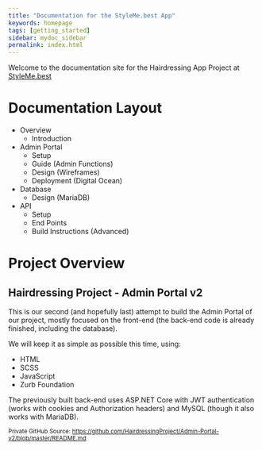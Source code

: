```yaml
---
title: "Documentation for the StyleMe.best App"
keywords: homepage
tags: [getting_started]
sidebar: mydoc_sidebar
permalink: index.html
---
```

Welcome to the documentation site for the Hairdressing App Project at [StyleMe.best](https://styleme.best)

# Documentation Layout
* Overview
    * Introduction
* Admin Portal
    * Setup
    * Guide (Admin Functions)
    * Design (Wireframes)
    * Deployment (Digital Ocean)
* Database
    * Design (MariaDB)
* API
    * Setup
    * End Points
    * Build Instructions (Advanced)

# Project Overview
## Hairdressing Project - Admin Portal v2
This is our second (and hopefully last) attempt to build the Admin Portal of our project, mostly focused on the front-end (the back-end code is already finished, including the database).

We will keep it as simple as possible this time, using:

- HTML
- SCSS
- JavaScript
- Zurb Foundation

The previously built back-end uses ASP.NET Core with JWT authentication (works with cookies and Authorization headers) and MySQL (though it also works with MariaDB).

<sup> Private GitHub Source: https://github.com/HairdressingProject/Admin-Portal-v2/blob/master/README.md </sup>
